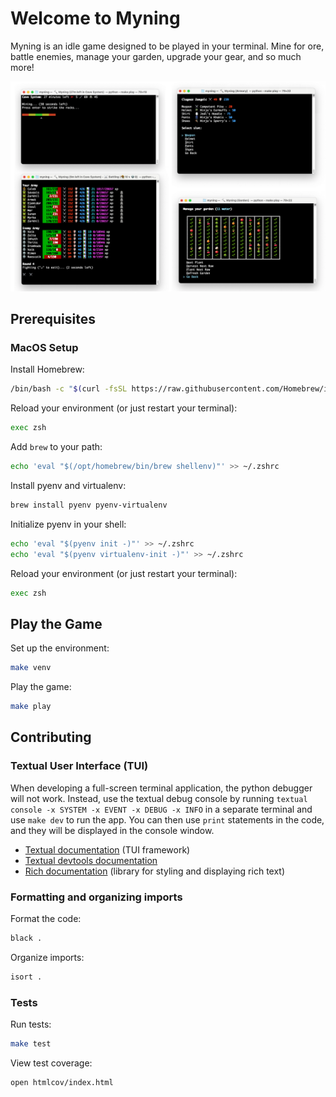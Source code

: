 # Welcome to Myning

Myning is an idle game designed to be played in your terminal.
Mine for ore, battle enemies, manage your garden, upgrade your gear, and so much more!

![image of myning gameplay](https://github.com/TheRedPanda17/myning/blob/main/images/myning.png?raw=true)

## Prerequisites

### MacOS Setup

Install Homebrew:

```bash
/bin/bash -c "$(curl -fsSL https://raw.githubusercontent.com/Homebrew/install/HEAD/install.sh)"
```

Reload your environment (or just restart your terminal):

```bash
exec zsh
```

Add `brew` to your path:

```bash
echo 'eval "$(/opt/homebrew/bin/brew shellenv)"' >> ~/.zshrc
```

Install pyenv and virtualenv:

```bash
brew install pyenv pyenv-virtualenv
```

Initialize pyenv in your shell:

```bash
echo 'eval "$(pyenv init -)"' >> ~/.zshrc
echo 'eval "$(pyenv virtualenv-init -)"' >> ~/.zshrc
```

Reload your environment (or just restart your terminal):

```bash
exec zsh
```

## Play the Game

Set up the environment:

```bash
make venv
```

Play the game:

```bash
make play
```

## Contributing

### Textual User Interface (TUI)

When developing a full-screen terminal application, the python debugger will not work. Instead, use
the textual debug console by running `textual console -x SYSTEM -x EVENT -x DEBUG -x INFO` in a
separate terminal and use `make dev` to run the app. You can then use `print` statements in the
code, and they will be displayed in the console window.

- [Textual documentation](https://textual.textualize.io) (TUI framework)
- [Textual devtools documentation](https://textual.textualize.io/guide/devtools/#console)
- [Rich documentation](https://rich.readthedocs.io/en/stable/) (library for styling and displaying rich text)

### Formatting and organizing imports

Format the code:

```bash
black .
```

Organize imports:

```bash
isort .
```

### Tests

Run tests:

```bash
make test
```

View test coverage:

```bash
open htmlcov/index.html
```
